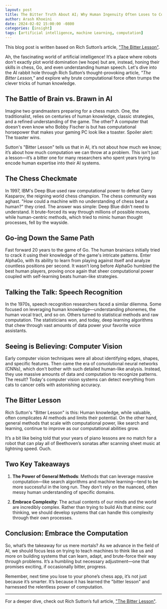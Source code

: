 ```yaml
---
layout: post
title: The Bitter Truth About AI; Why Human Ingenuity Often Loses to Computation
author: Arash Khoeini
date: 2024-02-02 15:00:00 -0800
categories: [insight]
tags: [artificial intelligence, machine Learning, computation]
---
```


This blog post is written based on  Rich Sutton’s article, ["The Bitter Lesson"](http://www.incompleteideas.net/IncIdeas/BitterLesson.html).

Ah, the fascinating world of artificial intelligence! It’s a place where robots don't exactly plot world domination (we hope) but are, instead, honing their skills in chess, Go, and even understanding human speech. Let's dive into the AI rabbit hole through Rich Sutton’s thought-provoking article, *"The Bitter Lesson,"* and explore why brute computational force often trumps the clever tricks of human knowledge.

## The Battle of Brain vs. Brawn in AI

Imagine two grandmasters preparing for a chess match. One, the traditionalist, relies on centuries of human knowledge, classic strategies, and a refined understanding of the game. The other? A computer that doesn't even know who Bobby Fischer is but has computational horsepower that makes your gaming PC look like a toaster. Spoiler alert: The toaster wins.

Sutton's "Bitter Lesson" tells us that in AI, it’s not about how much we know; it’s about how much computation we can throw at a problem. This isn't just a lesson—it’s a bitter one for many researchers who spent years trying to encode human expertise into their AI systems. 

## The Chess Checkmate

In 1997, IBM's Deep Blue used raw computational power to defeat Garry Kasparov, the reigning world chess champion. The chess community was aghast. "How could a machine with no understanding of chess beat a human?" they cried. The answer was simple: Deep Blue didn't need to understand. It brute-forced its way through millions of possible moves, while human-centric methods, which tried to mimic human thought processes, fell by the wayside.

## Go-ing Down the Same Path

Fast forward 20 years to the game of Go. The human brainiacs initially tried to crack it using their knowledge of the game's intricate patterns. Enter AlphaGo, with its ability to learn from playing against itself and analyze countless positions per second. It wasn’t long before AlphaGo humbled the best human players, proving once again that sheer computational power coupled with self-learning beats human-like strategies.

## Talking the Talk: Speech Recognition

In the 1970s, speech recognition researchers faced a similar dilemma. Some focused on leveraging human knowledge—understanding phonemes, the human vocal tract, and so on. Others turned to statistical methods and raw computation. The statisticians won, and today, deep learning algorithms that chew through vast amounts of data power your favorite voice assistants. 

## Seeing is Believing: Computer Vision

Early computer vision techniques were all about identifying edges, shapes, and specific features. Then came the era of convolutional neural networks (CNNs), which don't bother with such detailed human-like analysis. Instead, they use massive amounts of data and computation to recognize patterns. The result? Today's computer vision systems can detect everything from cats to cancer cells with astonishing accuracy.

## The Bitter Lesson

Rich Sutton's "Bitter Lesson" is this: Human knowledge, while valuable, often complicates AI methods and limits their potential. On the other hand, general methods that scale with computational power, like search and learning, continue to improve as our computational abilities grow. 

It’s a bit like being told that your years of piano lessons are no match for a robot that can play all of Beethoven’s sonatas after scanning sheet music at lightning speed. Ouch.

## Two Key Takeaways

1. **The Power of General Methods**: Methods that can leverage massive computation—like search algorithms and machine learning—tend to be more successful in the long run. They don't rely on the nuanced, often messy human understanding of specific domains.
   
2. **Embrace Complexity**: The actual contents of our minds and the world are incredibly complex. Rather than trying to build AIs that mimic our thinking, we should develop systems that can handle this complexity through their own processes.

## Conclusion: Embrace the Computation

So, what’s the takeaway for us mere mortals? As we advance in the field of AI, we should focus less on trying to teach machines to think like us and more on building systems that can learn, adapt, and brute-force their way through problems. It’s a humbling but necessary adjustment—one that promises exciting, if occasionally bitter, progress.

Remember, next time you lose to your phone’s chess app, it’s not just because it’s smarter. It’s because it has learned the "bitter lesson" and harnessed the relentless power of computation.

---

For a deeper dive, check out Rich Sutton’s full article, ["The Bitter Lesson"](http://www.incompleteideas.net/IncIdeas/BitterLesson.html).